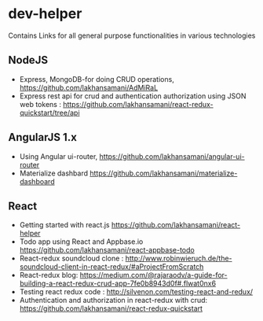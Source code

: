 # dev-helper
Contains Links for all general purpose functionalities in various technologies

## NodeJS

* Express, MongoDB-for doing CRUD operations, https://github.com/lakhansamani/AdMiRaL
* Express rest api for crud and authentication authorization using JSON web tokens : https://github.com/lakhansamani/react-redux-quickstart/tree/api

## AngularJS 1.x

* Using Angular ui-router, https://github.com/lakhansamani/angular-ui-router
* Materialize dashbard https://github.com/lakhansamani/materialize-dashboard

## React

* Getting started with react.js https://github.com/lakhansamani/react-helper
* Todo app using React and Appbase.io https://github.com/lakhansamani/react-appbase-todo
* React-redux soundcloud clone : http://www.robinwieruch.de/the-soundcloud-client-in-react-redux/#aProjectFromScratch
* React-redux blog: https://medium.com/@rajaraodv/a-guide-for-building-a-react-redux-crud-app-7fe0b8943d0f#.flwat0nx6
* Testing react redux code : http://silvenon.com/testing-react-and-redux/
* Authentication and authorization in react-redux with crud: https://github.com/lakhansamani/react-redux-quickstart
